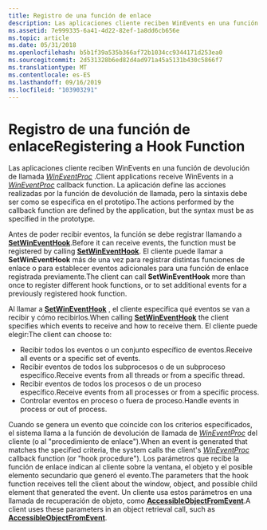 ```yaml
---
title: Registro de una función de enlace
description: Las aplicaciones cliente reciben WinEvents en una función de devolución de llamada WinEventProc. La aplicación define las acciones realizadas por la función de devolución de llamada, pero la sintaxis debe ser como se especifica en el prototipo.
ms.assetid: 7e999335-6a41-4d22-82ef-1a8dd6cb656e
ms.topic: article
ms.date: 05/31/2018
ms.openlocfilehash: b5b1f39a535b366af72b1034cc9344171d253ea0
ms.sourcegitcommit: 2d531328b6ed82d4ad971a45a5131b430c5866f7
ms.translationtype: MT
ms.contentlocale: es-ES
ms.lasthandoff: 09/16/2019
ms.locfileid: "103903291"
---
```

# <a name="registering-a-hook-function"></a><span data-ttu-id="5336a-104">Registro de una función de enlace</span><span class="sxs-lookup"><span data-stu-id="5336a-104">Registering a Hook Function</span></span>

<span data-ttu-id="5336a-105">Las aplicaciones cliente reciben WinEvents en una función de devolución de llamada [*WinEventProc*](/windows/desktop/api/Winuser/nc-winuser-wineventproc) .</span><span class="sxs-lookup"><span data-stu-id="5336a-105">Client applications receive WinEvents in a [*WinEventProc*](/windows/desktop/api/Winuser/nc-winuser-wineventproc) callback function.</span></span> <span data-ttu-id="5336a-106">La aplicación define las acciones realizadas por la función de devolución de llamada, pero la sintaxis debe ser como se especifica en el prototipo.</span><span class="sxs-lookup"><span data-stu-id="5336a-106">The actions performed by the callback function are defined by the application, but the syntax must be as specified in the prototype.</span></span>

<span data-ttu-id="5336a-107">Antes de poder recibir eventos, la función se debe registrar llamando a [**SetWinEventHook**](/windows/desktop/api/Winuser/nf-winuser-setwineventhook).</span><span class="sxs-lookup"><span data-stu-id="5336a-107">Before it can receive events, the function must be registered by calling [**SetWinEventHook**](/windows/desktop/api/Winuser/nf-winuser-setwineventhook).</span></span> <span data-ttu-id="5336a-108">El cliente puede llamar a **SetWinEventHook** más de una vez para registrar distintas funciones de enlace o para establecer eventos adicionales para una función de enlace registrada previamente.</span><span class="sxs-lookup"><span data-stu-id="5336a-108">The client can call **SetWinEventHook** more than once to register different hook functions, or to set additional events for a previously registered hook function.</span></span>

<span data-ttu-id="5336a-109">Al llamar a [**SetWinEventHook**](/windows/desktop/api/Winuser/nf-winuser-setwineventhook) , el cliente especifica qué eventos se van a recibir y cómo recibirlos.</span><span class="sxs-lookup"><span data-stu-id="5336a-109">When calling [**SetWinEventHook**](/windows/desktop/api/Winuser/nf-winuser-setwineventhook) the client specifies which events to receive and how to receive them.</span></span> <span data-ttu-id="5336a-110">El cliente puede elegir:</span><span class="sxs-lookup"><span data-stu-id="5336a-110">The client can choose to:</span></span>

-   <span data-ttu-id="5336a-111">Recibir todos los eventos o un conjunto específico de eventos.</span><span class="sxs-lookup"><span data-stu-id="5336a-111">Receive all events or a specific set of events.</span></span>
-   <span data-ttu-id="5336a-112">Recibir eventos de todos los subprocesos o de un subproceso específico.</span><span class="sxs-lookup"><span data-stu-id="5336a-112">Receive events from all threads or from a specific thread.</span></span>
-   <span data-ttu-id="5336a-113">Recibir eventos de todos los procesos o de un proceso específico.</span><span class="sxs-lookup"><span data-stu-id="5336a-113">Receive events from all processes or from a specific process.</span></span>
-   <span data-ttu-id="5336a-114">Controlar eventos en proceso o fuera de proceso.</span><span class="sxs-lookup"><span data-stu-id="5336a-114">Handle events in process or out of process.</span></span>

<span data-ttu-id="5336a-115">Cuando se genera un evento que coincide con los criterios especificados, el sistema llama a la función de devolución de llamada de [*WinEventProc*](/windows/desktop/api/Winuser/nc-winuser-wineventproc) del cliente (o al "procedimiento de enlace").</span><span class="sxs-lookup"><span data-stu-id="5336a-115">When an event is generated that matches the specified criteria, the system calls the client's [*WinEventProc*](/windows/desktop/api/Winuser/nc-winuser-wineventproc) callback function (or "hook procedure").</span></span> <span data-ttu-id="5336a-116">Los parámetros que recibe la función de enlace indican al cliente sobre la ventana, el objeto y el posible elemento secundario que generó el evento.</span><span class="sxs-lookup"><span data-stu-id="5336a-116">The parameters that the hook function receives tell the client about the window, object, and possible child element that generated the event.</span></span> <span data-ttu-id="5336a-117">Un cliente usa estos parámetros en una llamada de recuperación de objeto, como [**AccessibleObjectFromEvent**](/windows/desktop/api/Oleacc/nf-oleacc-accessibleobjectfromevent).</span><span class="sxs-lookup"><span data-stu-id="5336a-117">A client uses these parameters in an object retrieval call, such as [**AccessibleObjectFromEvent**](/windows/desktop/api/Oleacc/nf-oleacc-accessibleobjectfromevent).</span></span>

 

 




